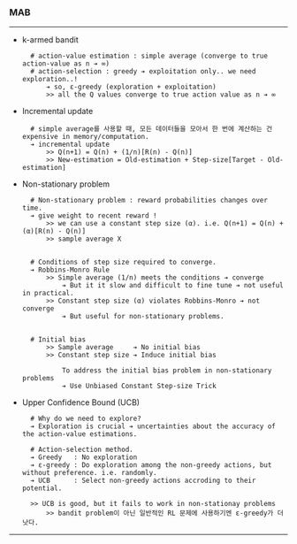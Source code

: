 ### MAB

---

- k-armed bandit 


        # action-value estimation : simple average (converge to true action-value as n ➔ ∞)
        # action-selection : greedy ➔ exploitation only.. we need exploration..!  
            ➔ so, ε-greedy (exploration + exploitation)
            >> all the Q values converge to true action value as n ➔ ∞

- Incremental update
    

        # simple average를 사용할 때, 모든 데이터들을 모아서 한 번에 계산하는 건 expensive in memory/computation.
        ➔ incremental update 
            >> Q(n+1) = Q(n) + (1/n)[R(n) - Q(n)]
            >> New-estimation = Old-estimation + Step-size[Target - Old-estimation]
    

- Non-stationary problem

    
        # Non-stationary problem : reward probabilities changes over time. 
        ➔ give weight to recent reward !
            >> we can use a constant step size (α). i.e. Q(n+1) = Q(n) + (α)[R(n) - Q(n)]
            >> sample average X
    
    
        # Conditions of step size required to converge.
        ➔ Robbins-Monro Rule 
            >> Simple average (1/n) meets the conditions ➔ converge
                ➔ But it it slow and difficult to fine tune ➔ not useful in practical.        
            >> Constant step size (α) violates Robbins-Monro ➔ not converge
                ➔ But useful for non-stationary problems.
    
            
        # Initial bias
            >> Sample average     ➔ No initial bias
            >> Constant step size ➔ Induce initial bias
    
                To address the initial bias problem in non-stationary problems
                ➔ Use Unbiased Constant Step-size Trick

- Upper Confidence Bound (UCB)

    
        # Why do we need to explore?
        ➔ Exploration is crucial ➔ uncertainties about the accuracy of the action-value estimations.
    
        # Action-selection method.
        ➔ Greedy   : No exploration
        ➔ ε-greedy : Do exploration among the non-greedy actions, but without preference. i.e. randomly.
        ➔ UCB      : Select non-greedy actions accroding to their potential. 
    
        >> UCB is good, but it fails to work in non-stationay problems
            >> bandit problem이 아닌 일반적인 RL 문제에 사용하기엔 ε-greedy가 더 낫다.
    
    
---

    
    


    

    







    


    
